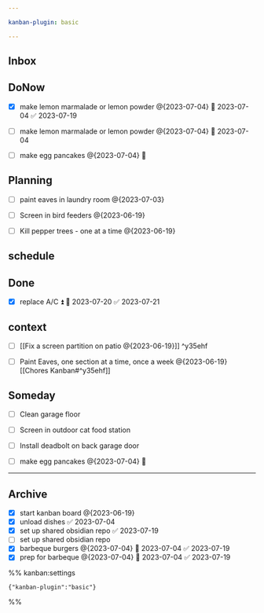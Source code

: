 ```yaml
---

kanban-plugin: basic

---
```


## Inbox



## DoNow

- [x] make lemon marmalade or lemon powder @{2023-07-04} 📅 2023-07-04 ✅ 2023-07-19
- [ ] make lemon marmalade or lemon powder @{2023-07-04} 📅 2023-07-04
- [ ] make egg pancakes @{2023-07-04} 📅


## Planning

- [ ] paint eaves in laundry room @{2023-07-03}
- [ ] Screen in bird feeders @{2023-06-19}
- [ ] Kill pepper trees - one at a time @{2023-06-19}


## schedule



## Done

- [x] replace A/C ⏫ 📅 2023-07-20 ✅ 2023-07-21


## context

- [ ] [[Fix a screen partition on patio @{2023-06-19}]] ^y35ehf
- [ ] Paint Eaves, one section at a time, once a week @{2023-06-19} [[Chores Kanban#^y35ehf]]


## Someday

- [ ] Clean garage floor
- [ ] Screen in outdoor cat food station
- [ ] Install deadbolt on back garage door
- [ ] make egg pancakes @{2023-07-04} 📅


***

## Archive

- [x] start kanban board @{2023-06-19}
- [x] unload dishes ✅ 2023-07-04
- [x] set up shared obsidian repo ✅ 2023-07-19
- [ ] set up shared obsidian repo
- [x] barbeque burgers @{2023-07-04} 📅 2023-07-04 ✅ 2023-07-19
- [x] prep for barbeque @{2023-07-04} 📅 2023-07-04 ✅ 2023-07-19

%% kanban:settings
```
{"kanban-plugin":"basic"}
```
%%